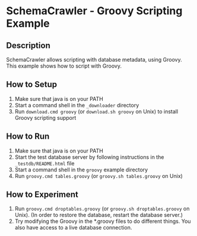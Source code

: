 # SchemaCrawler - Groovy Scripting Example

## Description
SchemaCrawler allows scripting with database metadata, using Groovy. This
example shows how to script with Groovy.

## How to Setup
1. Make sure that java is on your PATH
2. Start a command shell in the `_downloader` directory 
3. Run `download.cmd groovy` (or `download.sh groovy` on Unix) to
   install Groovy scripting support

## How to Run
1. Make sure that java is on your PATH
2. Start the test database server by following instructions in the `_testdb/README.html` file
3. Start a command shell in the `groovy` example directory 
4. Run `groovy.cmd tables.groovy`  (or `groovy.sh tables.groovy` on Unix) 

## How to Experiment
1. Run `groovy.cmd droptables.groovy`  (or `groovy.sh droptables.groovy` on Unix). 
   (In order to restore the database, restart the database server.) 
2. Try modifying the Groovy in the *.groovy files to do different things. 
   You also have access to a live database connection. 
